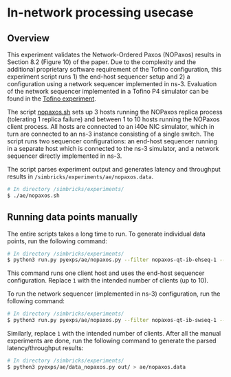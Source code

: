 # In-network processing usecase

## Overview

This experiment validates the Network-Ordered Paxos (NOPaxos) results in Section 8.2 (Figure 10) of the paper. Due to the complexity and the additional proprietary software requirement of the Tofino configuration, this experiment script runs 1) the end-host sequencer setup and 2) a configuration using a network sequencer implemented in ns-3. Evaluation of the network sequencer implemented in a Tofino P4 simulator can be found in the [Tofino experiment](../tofino/README.md).

The script [nopaxos.sh](https://github.com/simbricks/simbricks/blob/main/experiments/ae/nopaxos.sh) sets up 3 hosts running the NOPaxos replica process (tolerating 1 replica failure) and between 1 to 10 hosts running the NOPaxos client process. All hosts are connected to an i40e NIC simulator, which in turn are connected to an ns-3 instance consisting of a single switch. The script runs two sequencer configurations: an end-host sequencer running in a separate host which is connected to the ns-3 simulator, and a network sequencer directly implemented in ns-3.

The script parses experiment output and generates latency and throughput results in `/simbricks/experiments/ae/nopaxos.data`.

```bash
# In directory /simbricks/experiments/
$ ./ae/nopaxos.sh
```

## Running data points manually

The entire scripts takes a long time to run. To generate individual data points, run the following command:

```bash
# In directory /simbricks/experiments/
$ python3 run.py pyexps/ae/nopaxos.py --filter nopaxos-qt-ib-ehseq-1 --force --verbose
```

This command runs one client host and uses the end-host sequencer configuration. Replace `1` with the intended number of clients (up to 10).

To run the network sequencer (implemented in ns-3) configuration, run the following command:

```bash
# In directory /simbricks/experiments/
$ python3 run.py pyexps/ae/nopaxos.py --filter nopaxos-qt-ib-swseq-1 --force --verbose
```

Similarly, replace `1` with the intended number of clients. After all the manual experiments are done, run the following command to generate the parsed latency/throughput results:

```bash
# In directory /simbricks/experiments/
$ python3 pyexps/ae/data_nopaxos.py out/ > ae/nopaxos.data
```
